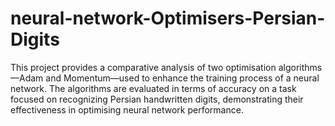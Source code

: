 # neural-network-Optimisers-Persian-Digits
This project provides a comparative analysis of two optimisation algorithms—Adam and Momentum—used to enhance the training process of a neural network. The algorithms are evaluated in terms of accuracy on a task focused on recognizing Persian handwritten digits, demonstrating their effectiveness in optimising neural network performance.
